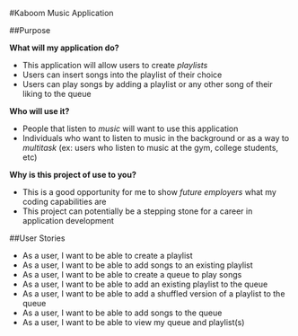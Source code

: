 #Kaboom Music Application

##Purpose

**What will my application do?**
- This application will allow users to create *playlists*
- Users can insert songs into the playlist of their choice
- Users can play songs by adding a playlist or any other song of their liking to the queue

**Who will use it?**
- People that listen to *music* will want to use this application
- Individuals who want to listen to music in the background or as a way to *multitask* (ex: users who listen to music at the gym, college students, etc)

**Why is this project of use to you?**
- This is a good opportunity for me to show *future employers* what my coding capabilities are
- This project can potentially be a stepping stone for a career in application development

##User Stories
- As a user, I want to be able to create a playlist
- As a user, I want to be able to add songs to an existing playlist
- As a user, I want to be able to create a queue to play songs
- As a user, I want to be able to add an existing playlist to the queue
- As a user, I want to be able to add a shuffled version of a playlist to the queue
- As a user, I want to be able to add songs to the queue
- As a user, I want to be able to view my queue and playlist(s)


